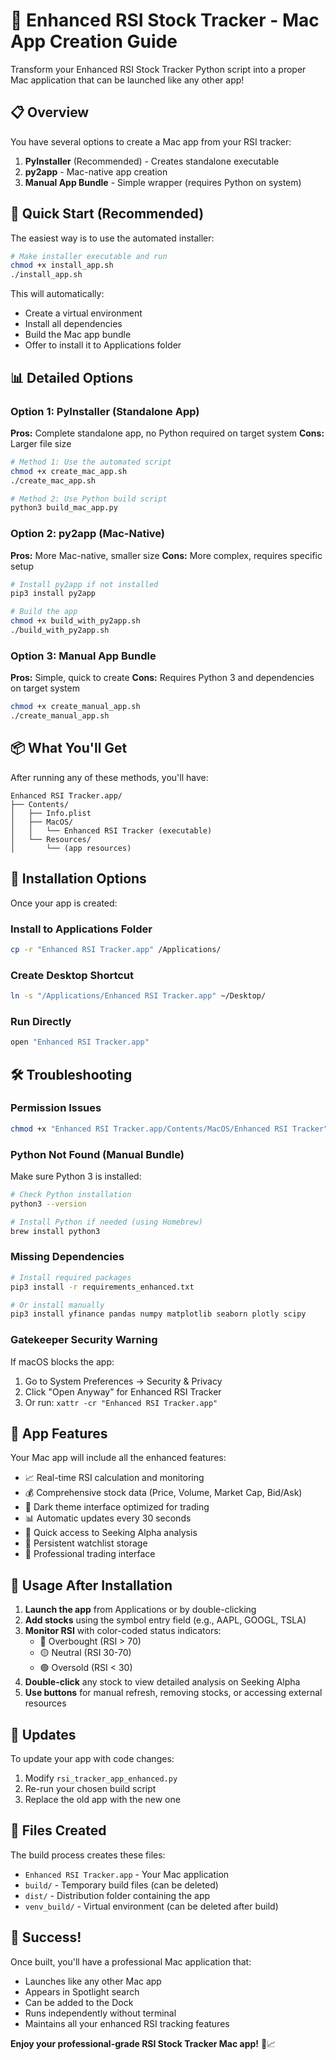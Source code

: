 # 🚀 Enhanced RSI Stock Tracker - Mac App Creation Guide

Transform your Enhanced RSI Stock Tracker Python script into a proper Mac application that can be launched like any other app!

## 📋 Overview

You have several options to create a Mac app from your RSI tracker:

1. **PyInstaller** (Recommended) - Creates standalone executable
2. **py2app** - Mac-native app creation
3. **Manual App Bundle** - Simple wrapper (requires Python on system)

## 🎯 Quick Start (Recommended)

The easiest way is to use the automated installer:

```bash
# Make installer executable and run
chmod +x install_app.sh
./install_app.sh
```

This will automatically:
- Create a virtual environment
- Install all dependencies
- Build the Mac app bundle
- Offer to install it to Applications folder

## 📊 Detailed Options

### Option 1: PyInstaller (Standalone App)

**Pros:** Complete standalone app, no Python required on target system
**Cons:** Larger file size

```bash
# Method 1: Use the automated script
chmod +x create_mac_app.sh
./create_mac_app.sh

# Method 2: Use Python build script
python3 build_mac_app.py
```

### Option 2: py2app (Mac-Native)

**Pros:** More Mac-native, smaller size
**Cons:** More complex, requires specific setup

```bash
# Install py2app if not installed
pip3 install py2app

# Build the app
chmod +x build_with_py2app.sh
./build_with_py2app.sh
```

### Option 3: Manual App Bundle

**Pros:** Simple, quick to create
**Cons:** Requires Python 3 and dependencies on target system

```bash
chmod +x create_manual_app.sh
./create_manual_app.sh
```

## 📦 What You'll Get

After running any of these methods, you'll have:

```
Enhanced RSI Tracker.app/
├── Contents/
│   ├── Info.plist
│   ├── MacOS/
│   │   └── Enhanced RSI Tracker (executable)
│   └── Resources/
│       └── (app resources)
```

## 🔧 Installation Options

Once your app is created:

### Install to Applications Folder
```bash
cp -r "Enhanced RSI Tracker.app" /Applications/
```

### Create Desktop Shortcut
```bash
ln -s "/Applications/Enhanced RSI Tracker.app" ~/Desktop/
```

### Run Directly
```bash
open "Enhanced RSI Tracker.app"
```

## 🛠 Troubleshooting

### Permission Issues
```bash
chmod +x "Enhanced RSI Tracker.app/Contents/MacOS/Enhanced RSI Tracker"
```

### Python Not Found (Manual Bundle)
Make sure Python 3 is installed:
```bash
# Check Python installation
python3 --version

# Install Python if needed (using Homebrew)
brew install python3
```

### Missing Dependencies
```bash
# Install required packages
pip3 install -r requirements_enhanced.txt

# Or install manually
pip3 install yfinance pandas numpy matplotlib seaborn plotly scipy
```

### Gatekeeper Security Warning
If macOS blocks the app:
1. Go to System Preferences → Security & Privacy
2. Click "Open Anyway" for Enhanced RSI Tracker
3. Or run: `xattr -cr "Enhanced RSI Tracker.app"`

## 📱 App Features

Your Mac app will include all the enhanced features:

- 📈 Real-time RSI calculation and monitoring
- 💰 Comprehensive stock data (Price, Volume, Market Cap, Bid/Ask)
- 🎨 Dark theme interface optimized for trading
- 📊 Automatic updates every 30 seconds
- 🔗 Quick access to Seeking Alpha analysis
- 💾 Persistent watchlist storage
- 🚀 Professional trading interface

## 🎯 Usage After Installation

1. **Launch the app** from Applications or by double-clicking
2. **Add stocks** using the symbol entry field (e.g., AAPL, GOOGL, TSLA)
3. **Monitor RSI** with color-coded status indicators:
   - 🔴 Overbought (RSI > 70)
   - 🟡 Neutral (RSI 30-70)
   - 🟢 Oversold (RSI < 30)
4. **Double-click** any stock to view detailed analysis on Seeking Alpha
5. **Use buttons** for manual refresh, removing stocks, or accessing external resources

## 🔄 Updates

To update your app with code changes:
1. Modify `rsi_tracker_app_enhanced.py`
2. Re-run your chosen build script
3. Replace the old app with the new one

## 📂 Files Created

The build process creates these files:
- `Enhanced RSI Tracker.app` - Your Mac application
- `build/` - Temporary build files (can be deleted)
- `dist/` - Distribution folder containing the app
- `venv_build/` - Virtual environment (can be deleted after build)

## 🎉 Success!

Once built, you'll have a professional Mac application that:
- Launches like any other Mac app
- Appears in Spotlight search
- Can be added to the Dock
- Runs independently without terminal
- Maintains all your enhanced RSI tracking features

**Enjoy your professional-grade RSI Stock Tracker Mac app!** 🚀📈
